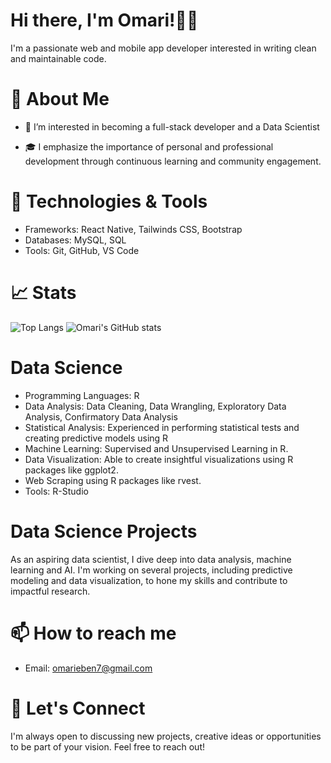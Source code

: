 # Hi there, I'm Omari!👋🏾 
I'm a passionate web and mobile app developer interested in writing clean and maintainable code. 
<!--I am also aspiring to be a Data Scientist.  Here you can find my latest projects, contributions, and more about me.-->
# 🚀 About Me
- 👀 I’m interested in becoming a full-stack developer and a Data Scientist
<!-- - 🌱 I’m currently learning React Native and enhancing my JavaScript Skills -->
- 🎓 I emphasize the importance of personal and professional development through continuous learning and community engagement.
<!-- - 💞️ I’m looking to collaborate on new projects, creative ideas or opportunities -->
<!--- 📫 How to reach me omarieben7@gmail.com -->
<!--- ⚡ Fun fact: ...-->

# 🔧 Technologies & Tools
<!-- - Languages: PHP, JavaScript, Python, R, HTML, CSS,-->
- Frameworks: React Native, Tailwinds CSS, Bootstrap
- Databases: MySQL, SQL
- Tools: Git, GitHub, VS Code

# 📈 Stats
![Top Langs](https://github-readme-stats.vercel.app/api/top-langs/?username=Kojo-Jr&layout=compact&theme=algolia) 
![Omari's GitHub stats](https://github-readme-stats.vercel.app/api?username=Kojo-Jr&show_icons=true&theme=algolia)

# Data Science
- Programming Languages: R
- Data Analysis: Data Cleaning, Data Wrangling, Exploratory Data Analysis, Confirmatory Data Analysis
- Statistical Analysis: Experienced in performing statistical tests and creating predictive models using R
- Machine Learning: Supervised and Unsupervised Learning in R.
- Data Visualization: Able to create insightful visualizations using R packages like ggplot2.
- Web Scraping using R packages like rvest.
- Tools: R-Studio
  
<!-- # 🌱 What I'm Working On -->

# Data Science Projects
As an aspiring data scientist, I dive deep into data analysis, machine learning and AI. I'm working on several projects, including predictive modeling and data visualization, to hone my skills and contribute to impactful research.

# 📫 How to reach me
- Email: omarieben7@gmail.com
<!-- - LinkedIn : https://www.linkedin.com/in/eben-omari-072923167/ -->
<!-- - Twitter: @tweetsfromslick -->

# 💬 Let's Connect
I'm always open to discussing new projects, creative ideas or opportunities to be part of your vision. Feel free to reach out!


<!---
Kojo-Jr/Kojo-Jr is a ✨ special ✨ repository because its `README.md` (this file) appears on your GitHub profile.
You can click the Preview link to take a look at your changes.
--->
